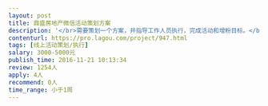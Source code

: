 ```yaml
---                
layout: post       
title: 鼎盛房地产微信活动策划方案           
description: '</br>需要策划一个方案，并指导工作人员执行，完成活动和增粉目标。</br>一：我们有自己的微信平台，但是因为本人以及团队成员都没有新媒体的经验，故无从下手</br>二：目前微信公众号内，粉丝有2000人左右，我们的预期目标是将粉丝提升至10000左右</br>三：我们的活动目的是打响市场的知名度</br>四：在杭州本地优先</br>'     
contenturl: https://pro.lagou.com/project/947.html      
tags: [线上活动策划/执行]            
salary: 3000-5000元          
publish_time: 2016-11-21 10:13:34         
review: 1254人                   
apply: 4人                   
recommend: 0人                   
time_range: 小于1周              
---                 
```

